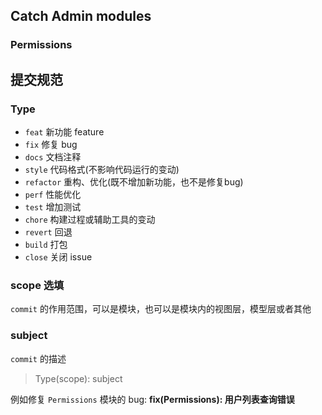 ## Catch Admin modules

### Permissions


## 提交规范
### Type
- `feat` 新功能 feature
- `fix`  修复 bug
- `docs`  文档注释
- `style`  代码格式(不影响代码运行的变动)
- `refactor`  重构、优化(既不增加新功能，也不是修复bug)
- `perf`  性能优化
- `test` 增加测试
- `chore`  构建过程或辅助工具的变动
- `revert` 回退
- `build`  打包
- `close` 关闭 issue

### scope 选填
`commit` 的作用范围，可以是模块，也可以是模块内的视图层，模型层或者其他

### subject
`commit` 的描述

> Type(scope): subject

例如修复 `Permissions` 模块的 bug: **fix(Permissions): 用户列表查询错误**
